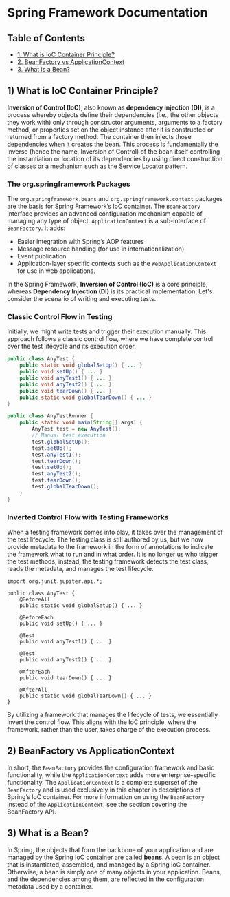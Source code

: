 # Spring Framework Documentation

## Table of Contents
- [1. What is IoC Container Principle?](#1-what-is-ioc-container-principle)
- [2. BeanFactory vs ApplicationContext](#2-beanfactory-vs-applicationcontext)
- [3. What is a Bean?](#3-what-is-a-bean)

## 1) What is IoC Container Principle?

**Inversion of Control (IoC)**, also known as **dependency injection (DI)**, is a process whereby objects define their dependencies (i.e., the other objects they work with) only through constructor arguments, arguments to a factory method, or properties set on the object instance after it is constructed or returned from a factory method. The container then injects those dependencies when it creates the bean. This process is fundamentally the inverse (hence the name, Inversion of Control) of the bean itself controlling the instantiation or location of its dependencies by using direct construction of classes or a mechanism such as the Service Locator pattern.

### The org.springframework Packages

The `org.springframework.beans` and `org.springframework.context` packages are the basis for Spring Framework’s IoC container. The `BeanFactory` interface provides an advanced configuration mechanism capable of managing any type of object. `ApplicationContext` is a sub-interface of `BeanFactory`. It adds:

- Easier integration with Spring’s AOP features
- Message resource handling (for use in internationalization)
- Event publication
- Application-layer specific contexts such as the `WebApplicationContext` for use in web applications.

In the Spring Framework, **Inversion of Control (IoC)** is a core principle, whereas **Dependency Injection (DI)** is its practical implementation. 
Let's consider the scenario of writing and executing tests.

### Classic Control Flow in Testing

Initially, we might write tests and trigger their execution manually. This approach follows a classic control flow, where we have complete control over the test lifecycle and its execution order.

```java
public class AnyTest {
    public static void globalSetUp() { ... }
    public void setUp() { ... }
    public void anyTest1() { ... }
    public void anyTest2() { ... }
    public void tearDown() { ... }
    public static void globalTearDown() { ... }
}

public class AnyTestRunner {
    public static void main(String[] args) {
        AnyTest test = new AnyTest();
        // Manual test execution
        test.globalSetUp();
        test.setUp();
        test.anyTest1();
        test.tearDown();
        test.setUp();
        test.anyTest2();
        test.tearDown();
        test.globalTearDown();
    }
}
```

### Inverted Control Flow with Testing Frameworks
When a testing framework comes into play, it takes over the management of the test lifecycle. The testing class is still authored by us, but we now provide metadata to the framework in the form of annotations to indicate the framework what to run and in what order. It is no longer us who trigger the test methods; instead, the testing framework detects the test class, reads the metadata, and manages the test lifecycle.
```
import org.junit.jupiter.api.*;

public class AnyTest {
    @BeforeAll
    public static void globalSetUp() { ... }

    @BeforeEach
    public void setUp() { ... }

    @Test
    public void anyTest1() { ... }

    @Test
    public void anyTest2() { ... }

    @AfterEach
    public void tearDown() { ... }

    @AfterAll
    public static void globalTearDown() { ... }
}
```
By utilizing a framework that manages the lifecycle of tests, we essentially invert the control flow. This aligns with the IoC principle, where the framework, rather than the user, takes charge of the execution process.

## 2) BeanFactory vs ApplicationContext

In short, the `BeanFactory` provides the configuration framework and basic functionality, while the `ApplicationContext` adds more enterprise-specific functionality. The `ApplicationContext` is a complete superset of the `BeanFactory` and is used exclusively in this chapter in descriptions of Spring’s IoC container. For more information on using the `BeanFactory` instead of the `ApplicationContext`, see the section covering the BeanFactory API.

## 3) What is a Bean?

In Spring, the objects that form the backbone of your application and are managed by the Spring IoC container are called **beans**. A bean is an object that is instantiated, assembled, and managed by a Spring IoC container. Otherwise, a bean is simply one of many objects in your application. Beans, and the dependencies among them, are reflected in the configuration metadata used by a container.
